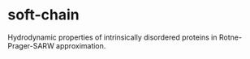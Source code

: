 # soft-chain
Hydrodynamic properties of intrinsically disordered proteins in Rotne-Prager-SARW approximation.

